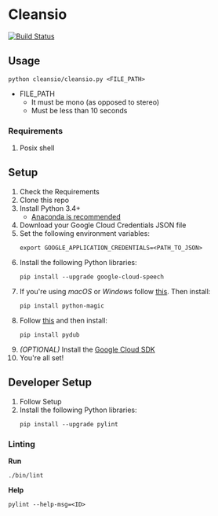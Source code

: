 # Cleansio

[![Build Status](https://travis-ci.com/PatrickDuncan/cleansio.svg?token=9iihWUtXPiNNfbJx3N13&branch=master)](https://travis-ci.com/PatrickDuncan/cleansio)

## Usage
```
python cleansio/cleansio.py <FILE_PATH>
```
- FILE_PATH
    - It must be mono (as opposed to stereo)
    - Must be less than 10 seconds

### Requirements

1. Posix shell

## Setup

1. Check the Requirements
2. Clone this repo
3. Install Python 3.4+
    - [Anaconda is recommended](https://www.anaconda.com/download/)
4. Download your Google Cloud Credentials JSON file
5. Set the following environment variables:
    ```
    export GOOGLE_APPLICATION_CREDENTIALS=<PATH_TO_JSON>
    ```
6. Install the following Python libraries:
    ```
    pip install --upgrade google-cloud-speech
    ```
7. If you're using _macOS_ or _Windows_ follow [this](https://github.com/ahupp/python-magic#windows). Then install:
    ```
    pip install python-magic
    ```
8. Follow [this](https://github.com/jiaaro/pydub#getting-ffmpeg-set-up) and then install:
    ```
    pip install pydub
    ```
9. _(OPTIONAL)_ Install the [Google Cloud SDK](https://cloud.google.com/sdk/docs/)
10. You're all set!

## Developer Setup

1. Follow Setup
2. Install the following Python libraries:
    ```
    pip install --upgrade pylint
    ```

### Linting

**Run**
```
./bin/lint
```

**Help**
```
pylint --help-msg=<ID>
```
